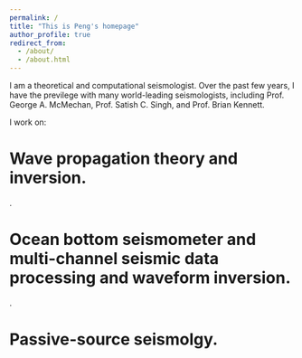 ```yaml
---
permalink: /
title: "This is Peng's homepage"
author_profile: true
redirect_from: 
  - /about/
  - /about.html
---
```


I am a theoretical and computational seismologist. Over the past few years, I have the previlege with many world-leading seismologists, including Prof. George A. McMechan, Prof. Satish C. Singh, and Prof. Brian Kennett. 

I work on:

Wave propagation theory and inversion.
======
.

Ocean bottom seismometer and multi-channel seismic data processing and waveform inversion.
======
.

Passive-source seismolgy.
======

